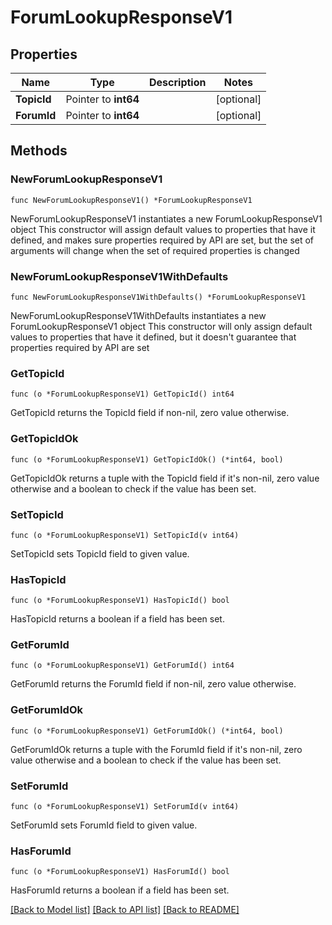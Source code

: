# ForumLookupResponseV1

## Properties

Name | Type | Description | Notes
------------ | ------------- | ------------- | -------------
**TopicId** | Pointer to **int64** |  | [optional] 
**ForumId** | Pointer to **int64** |  | [optional] 

## Methods

### NewForumLookupResponseV1

`func NewForumLookupResponseV1() *ForumLookupResponseV1`

NewForumLookupResponseV1 instantiates a new ForumLookupResponseV1 object
This constructor will assign default values to properties that have it defined,
and makes sure properties required by API are set, but the set of arguments
will change when the set of required properties is changed

### NewForumLookupResponseV1WithDefaults

`func NewForumLookupResponseV1WithDefaults() *ForumLookupResponseV1`

NewForumLookupResponseV1WithDefaults instantiates a new ForumLookupResponseV1 object
This constructor will only assign default values to properties that have it defined,
but it doesn't guarantee that properties required by API are set

### GetTopicId

`func (o *ForumLookupResponseV1) GetTopicId() int64`

GetTopicId returns the TopicId field if non-nil, zero value otherwise.

### GetTopicIdOk

`func (o *ForumLookupResponseV1) GetTopicIdOk() (*int64, bool)`

GetTopicIdOk returns a tuple with the TopicId field if it's non-nil, zero value otherwise
and a boolean to check if the value has been set.

### SetTopicId

`func (o *ForumLookupResponseV1) SetTopicId(v int64)`

SetTopicId sets TopicId field to given value.

### HasTopicId

`func (o *ForumLookupResponseV1) HasTopicId() bool`

HasTopicId returns a boolean if a field has been set.

### GetForumId

`func (o *ForumLookupResponseV1) GetForumId() int64`

GetForumId returns the ForumId field if non-nil, zero value otherwise.

### GetForumIdOk

`func (o *ForumLookupResponseV1) GetForumIdOk() (*int64, bool)`

GetForumIdOk returns a tuple with the ForumId field if it's non-nil, zero value otherwise
and a boolean to check if the value has been set.

### SetForumId

`func (o *ForumLookupResponseV1) SetForumId(v int64)`

SetForumId sets ForumId field to given value.

### HasForumId

`func (o *ForumLookupResponseV1) HasForumId() bool`

HasForumId returns a boolean if a field has been set.


[[Back to Model list]](../README.md#documentation-for-models) [[Back to API list]](../README.md#documentation-for-api-endpoints) [[Back to README]](../README.md)


